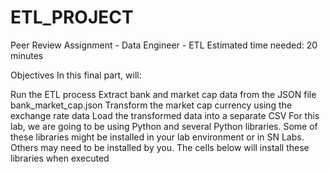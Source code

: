 # ETL_PROJECT

Peer Review Assignment - Data Engineer - ETL
Estimated time needed: 20 minutes

Objectives
In this final part,  will:

Run the ETL process
Extract bank and market cap data from the JSON file bank_market_cap.json
Transform the market cap currency using the exchange rate data
Load the transformed data into a separate CSV
For this lab, we are going to be using Python and several Python libraries. Some of these libraries might be installed in your lab environment or in SN Labs. Others may need to be installed by you. The cells below will install these libraries when executed

